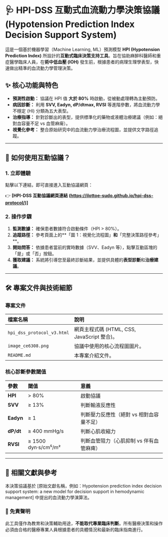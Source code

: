 # 🩺 HPI-DSS 互動式血流動力學決策協議 (Hypotension Prediction Index Decision Support System)

這是一個基於機器學習（Machine Learning, ML）預測模型 **HPI (Hypotension Prediction Index)** 所設計的**互動式臨床決策支持工具**。旨在協助麻醉科醫師和重症醫學臨床人員，在**術中低血壓 (IOH)** 發生前，根據患者的病理生理學表型，快速做出精準的血流動力學管理決策。

## ✨ 核心功能與特色

* **預測性啟動：** 協議在 HPI 值 **大於 80%** 時啟動，從被動處理轉為主動預防。
* **病因診斷：** 利用 **SVV, Eadyn, dP/dtmax, RVSI** 等進階參數，將血流動力學不穩定 (HI) 分類為五大表型。
* **治療指導：** 針對診斷出的表型，提供標準化的藥物或液體治療建議（例如：絕對血容量不足 vs 血管麻痺）。
* **視覺化參考：** 整合原始研究中的血流動力學治療流程圖，並提供文字路徑追蹤。

---

## 🚀 如何使用互動協議？

### 1. 立即體驗

點擊以下連結，即可直接進入互動協議網頁：

👉 **[HPI-DSS 互動協議網頁連結 (https://ilottoe-sudo.github.io/hpi-dss-protocol/)]**

### 2. 操作步驟

1.  **監測數據：** 確保患者數據符合啟動條件（HPI > 80%）。
2.  **追蹤路徑：** 參考頁面上的**「圖 1：視覺化流程圖」**和**「完整決策路徑參考」**。
3.  **開始問答：** 依據患者當前的實時數據（SVV、Eadyn 等），點擊互動區塊的「是」或「否」按鈕。
4.  **獲取建議：** 系統將引導您至最終診斷結果，並提供具體的**表型診斷**和**治療建議**。

---

## 🛠️ 專案文件與技術細節

### 專案文件

| 檔案名稱 | 說明 |
| :--- | :--- |
| `hpi_dss_protocol_v3.html` | 網頁主程式碼 (HTML, CSS, JavaScript 整合)。 |
| `image_ce6308.png` | 協議中使用的核心流程圖圖片。 |
| `README.md` | 本專案介紹文件。 |

### 核心診斷參數閾值

| 參數 | 閾值 | 意義 |
| :--- | :--- | :--- |
| **HPI** | > 80% | 啟動協議 |
| **SVV** | ≥ 13% | 判斷輸液反應性 |
| **Eadyn** | ≥ 1 | 判斷壓力反應性（絕對 vs 相對血容量不足） |
| **dP/dt** | ≥ 400 mmHg/s | 判斷心肌收縮力 |
| **RVSI** | ≥ 1500 dyn·s/cm⁵/m² | 判斷血管阻力（心肌抑制 vs 伴有血管麻痺） |

---

## 🔗 相關文獻與參考

本決策協議基於 [原始文獻名稱，例如：Hypotension prediction index decision support system: a new model for decision support in hemodynamic management] 中提出的血流動力學演算法。

### 🚨 免責聲明

此工具僅作為教育和決策輔助用途，**不能取代專業臨床判斷**。所有醫療決策和操作必須由合格的醫療專業人員根據患者的具體情況和最新的臨床指南進行。
